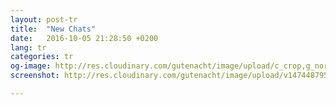 ```yaml
---
layout: post-tr
title:  "New Chats"
date:   2016-10-05 21:28:50 +0200
lang: tr
categories: tr
og-image: http://res.cloudinary.com/gutenacht/image/upload/c_crop,g_north,h_335,q_100,w_640,x_0,y_0/v1474487956/tr/screenshots/06.jpg
screenshot: http://res.cloudinary.com/gutenacht/image/upload/v1474487956/tr/screenshots/06.jpg

---
```


